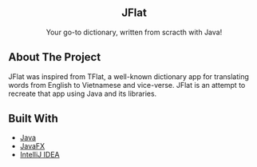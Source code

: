 <!-- PROJECT LOGO -->
<br />
<p align="center">

  <h2 align="center">JFlat</h2>

  <p align="center">
    Your go-to dictionary, written from scracth with Java!
  </p>
</p>

<!-- ABOUT THE PROJECT -->
## About The Project

JFlat was inspired from TFlat, a well-known dictionary app for translating words from English to Vietnamese and vice-verse. JFlat is an attempt to recreate that app using Java and its libraries.

## Built With

* [Java](https://www.java.com/en/)
* [JavaFX](https://openjfx.io)
* [IntelliJ IDEA](https://openjfx.io)
